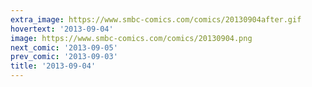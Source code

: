 ```yaml
---
extra_image: https://www.smbc-comics.com/comics/20130904after.gif
hovertext: '2013-09-04'
image: https://www.smbc-comics.com/comics/20130904.png
next_comic: '2013-09-05'
prev_comic: '2013-09-03'
title: '2013-09-04'
---
```


